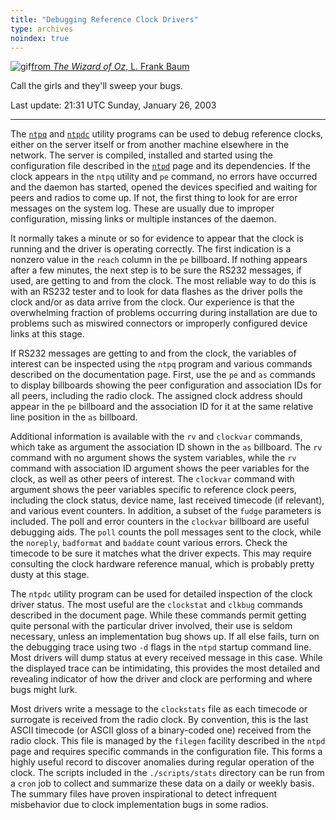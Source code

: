 ```yaml
---
title: "Debugging Reference Clock Drivers"
type: archives
noindex: true
---
```


![gif](/documentation/pic/oz2.gif)[from _The Wizard of Oz_, L. Frank Baum](/reflib/pictures/)

Call the girls and they'll sweep your bugs.

Last update: 21:31 UTC Sunday, January 26, 2003

* * *

The [<code>ntpq</code>](/documentation/4.2.0/ntpq/) and [<code>ntpdc</code>](/documentation/4.2.0/ntpdc/) utility programs can be used to debug reference clocks, either on the server itself or from another machine elsewhere in the network. The server is compiled, installed and started using the configuration file described in the [<code>ntpd</code>](/documentation/4.2.0/ntpd/) page and its dependencies. If the clock appears in the <code>ntpq</code> utility and <code>pe</code> command, no errors have occurred and the daemon has started, opened the devices specified and waiting for peers and radios to come up. If not, the first thing to look for are error messages on the system log. These are usually due to improper configuration, missing links or multiple instances of the daemon.

It normally takes a minute or so for evidence to appear that the clock is running and the driver is operating correctly. The first indication is a nonzero value in the <code>reach</code> column in the <code>pe</code> billboard. If nothing appears after a few minutes, the next step is to be sure the RS232 messages, if used, are getting to and from the clock. The most reliable way to do this is with an RS232 tester and to look for data flashes as the driver polls the clock and/or as data arrive from the clock. Our experience is that the overwhelming fraction of problems occurring during installation are due to problems such as miswired connectors or improperly configured device links at this stage.

If RS232 messages are getting to and from the clock, the variables of interest can be inspected using the <code>ntpq</code> program and various commands described on the documentation page. First, use the <code>pe</code> and <code>as</code> commands to display billboards showing the peer configuration and association IDs for all peers, including the radio clock. The assigned clock address should appear in the <code>pe</code> billboard and the association ID for it at the same relative line position in the <code>as</code> billboard.

Additional information is available with the <code>rv</code> and <code>clockvar</code> commands, which take as argument the association ID shown in the <code>as</code> billboard. The <code>rv</code> command with no argument shows the system variables, while the <code>rv</code> command with association ID argument shows the peer variables for the clock, as well as other peers of interest. The <code>clockvar</code> command with argument shows the peer variables specific to reference clock peers, including the clock status, device name, last received timecode (if relevant), and various event counters. In addition, a subset of the <code>fudge</code> parameters is included. The poll and error counters in the <code>clockvar</code> billboard are useful debugging aids. The <code>poll</code> counts the poll messages sent to the clock, while the <code>noreply</code>, <code>badformat</code> and <code>baddate</code> count various errors. Check the timecode to be sure it matches what the driver expects. This may require consulting the clock hardware reference manual, which is probably pretty dusty at this stage.

The <code>ntpdc</code> utility program can be used for detailed inspection of the clock driver status. The most useful are the <code>clockstat</code> and <code>clkbug</code> commands described in the document page. While these commands permit getting quite personal with the particular driver involved, their use is seldom necessary, unless an implementation bug shows up. If all else fails, turn on the debugging trace using two <code>-d</code> flags in the <code>ntpd</code> startup command line. Most drivers will dump status at every received message in this case. While the displayed trace can be intimidating, this provides the most detailed and revealing indicator of how the driver and clock are performing and where bugs might lurk.

Most drivers write a message to the <code>clockstats</code> file as each timecode or surrogate is received from the radio clock. By convention, this is the last ASCII timecode (or ASCII gloss of a binary-coded one) received from the radio clock. This file is managed by the <code>filegen</code> facility described in the <code>ntpd</code> page and requires specific commands in the configuration file. This forms a highly useful record to discover anomalies during regular operation of the clock. The scripts included in the <code>./scripts/stats</code> directory can be run from a <code>cron</code> job to collect and summarize these data on a daily or weekly basis. The summary files have proven inspirational to detect infrequent misbehavior due to clock implementation bugs in some radios.